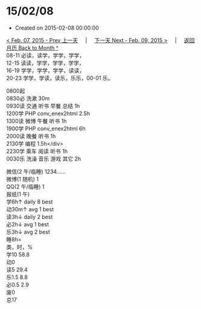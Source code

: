 # 15/02/08

* Created on 2015-02-08 00:00:00

[&lt; Feb. 07, 2015 - Prev 上一天](d07.md)     \|     [下一天 Next - Feb. 09, 2015 &gt;](d09.md)     \|     [返回月历 Back to Month ^](index.md)   
08-11 必读，读学，学学，学学，  
12-15 读读，学学，学学，学学，  
16-19 学学，学学，学学，读读，  
20-23 学学，学读，读乐，乐乐，00-01 乐。  
  
0800起  
0830必 洗漱 30m  
0930读 交通 听书 早餐 总结 1h  
1200学 PHP conv\_enex2html 2.5h  
1300读 微博 午餐 听书 1h  
1900学 PHP conv\_enex2html 6h  
2000读 晚餐 听书 1h  
2130学 编程 1.5h&lt;/div&gt;  
2230学 乘车 阅读 听书 1h  
0030乐 洗澡 音乐 游戏 其它 2h  
  
微信\(2 午/临睡\) 1234……  
微博\(1 随机\) 1  
QQ\(2 午/临睡\) 1  
报纸\(1 午\)  
学6h↑ daily 8 best  
动30m↑ avg 1 best  
读3h↓ daily 2 best  
必2h↓ avg 1 best  
乐3h↓ avg 2 best  
睡8h=  
类，时，%  
学10 58.8  
动0  
读5 29.4  
乐1.5 8.8  
必0.5 2.9  
废0  
总17

